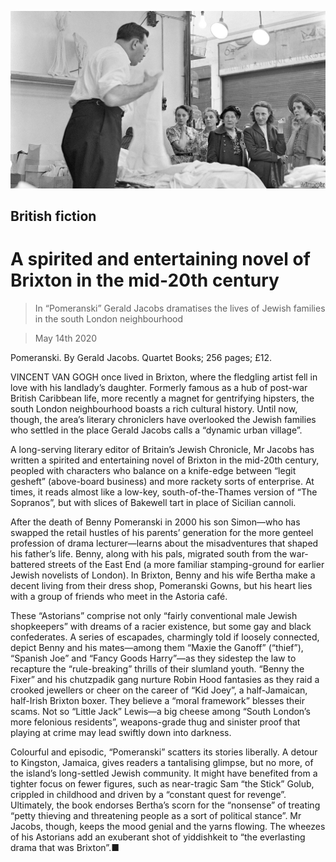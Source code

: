 ![](./images/20200516_BKP005_0.jpg)

## British fiction

# A spirited and entertaining novel of Brixton in the mid-20th century

> In “Pomeranski” Gerald Jacobs dramatises the lives of Jewish families in the south London neighbourhood

> May 14th 2020

Pomeranski. By Gerald Jacobs. Quartet Books; 256 pages; £12.

VINCENT VAN GOGH once lived in Brixton, where the fledgling artist fell in love with his landlady’s daughter. Formerly famous as a hub of post-war British Caribbean life, more recently a magnet for gentrifying hipsters, the south London neighbourhood boasts a rich cultural history. Until now, though, the area’s literary chroniclers have overlooked the Jewish families who settled in the place Gerald Jacobs calls a “dynamic urban village”.

A long-serving literary editor of Britain’s Jewish Chronicle, Mr Jacobs has written a spirited and entertaining novel of Brixton in the mid-20th century, peopled with characters who balance on a knife-edge between “legit gesheft” (above-board business) and more rackety sorts of enterprise. At times, it reads almost like a low-key, south-of-the-Thames version of “The Sopranos”, but with slices of Bakewell tart in place of Sicilian cannoli.

After the death of Benny Pomeranski in 2000 his son Simon—who has swapped the retail hustles of his parents’ generation for the more genteel profession of drama lecturer—learns about the misadventures that shaped his father’s life. Benny, along with his pals, migrated south from the war-battered streets of the East End (a more familiar stamping-ground for earlier Jewish novelists of London). In Brixton, Benny and his wife Bertha make a decent living from their dress shop, Pomeranski Gowns, but his heart lies with a group of friends who meet in the Astoria café.

These “Astorians” comprise not only “fairly conventional male Jewish shopkeepers” with dreams of a racier existence, but some gay and black confederates. A series of escapades, charmingly told if loosely connected, depict Benny and his mates—among them “Maxie the Ganoff” (“thief”), “Spanish Joe” and “Fancy Goods Harry”—as they sidestep the law to recapture the “rule-breaking” thrills of their slumland youth. “Benny the Fixer” and his chutzpadik gang nurture Robin Hood fantasies as they raid a crooked jewellers or cheer on the career of “Kid Joey”, a half-Jamaican, half-Irish Brixton boxer. They believe a “moral framework” blesses their scams. Not so “Little Jack” Lewis—a big cheese among “South London’s more felonious residents”, weapons-grade thug and sinister proof that playing at crime may lead swiftly down into darkness.

Colourful and episodic, “Pomeranski” scatters its stories liberally. A detour to Kingston, Jamaica, gives readers a tantalising glimpse, but no more, of the island’s long-settled Jewish community. It might have benefited from a tighter focus on fewer figures, such as near-tragic Sam “the Stick” Golub, crippled in childhood and driven by a “constant quest for revenge”. Ultimately, the book endorses Bertha’s scorn for the “nonsense” of treating “petty thieving and threatening people as a sort of political stance”. Mr Jacobs, though, keeps the mood genial and the yarns flowing. The wheezes of his Astorians add an exuberant shot of yiddishkeit to “the everlasting drama that was Brixton”.■